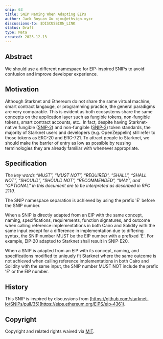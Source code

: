 ```yaml
---
snip: 63
title: SNIP Naming When Adapting EIPs
author: Jack Boyuan Xu <jxu@ethsign.xyz>
discussions-to: $DISCUSSION_LINK
status: Draft
type: Meta
created: 2023-12-13
---
```


## Abstract

We should use a different namespace for EIP-inspired SNIPs to avoid confusion and improve developer experience.

## Motivation

Although Starknet and Ethereum do not share the same virtual machine, smart contract langauge, or programming practice, the general paradigms are very comparable. This is evident as both ecosystems share the same concepts on the application layer such as fungible tokens, non-fungible tokens, smart contract accounts, etc.. In fact, despite having Starknet-native fungible ([SNIP-2](./snip-2.md)) and non-fungible ([SNIP-3](./snip-3.md)) token standards, the majority of Starknet users and developers (e.g. OpenZeppelin) still refer to those tokens as ERC-20 and ERC-721. To attract people to Starknet, we should make the barrier of entry as low as possible by reusing terminologies they are already familiar with whenever appropriate.

## Specification

_The key words “MUST”, “MUST NOT”, “REQUIRED”, “SHALL”, “SHALL NOT”, “SHOULD”, “SHOULD NOT”, “RECOMMENDED”, “MAY”, and “OPTIONAL” in this document are to be interpreted as described in RFC 2119._

The SNIP namespace separation is achieved by using the prefix 'E' before the SNIP number.

When a SNIP is directly adapted from an EIP with the same concept, naming, specifications, requirements, function signatures, and outcome when calling reference implementations in both Cairo and Solidity with the same input except for a difference in implementation due to differing syntax, the SNIP number MUST be the EIP number with a prefixed 'E'. For example, EIP-20 adapted to Starknet shall result in SNIP-E20.

When a SNIP is adapted from an EIP with its concept, naming, and specifications modified to uniquely fit Starknet where the same outcome is not achieved when calling reference implementations in both Cairo and Solidity with the same input, the SNIP number MUST NOT include the prefix 'E' or the EIP number.

## History

This SNIP is inspired by discussions from [https://github.com/starknet-io/SNIPs/pull/35](https://eips.ethereum.org/EIPS/eip-4361).

## Copyright

Copyright and related rights waived via [MIT](../LICENSE).
